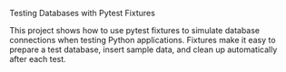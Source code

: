 Testing Databases with Pytest Fixtures

This project shows how to use pytest fixtures to simulate database connections when testing Python applications.
Fixtures make it easy to prepare a test database, insert sample data, and clean up automatically after each test.

